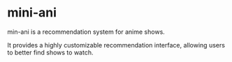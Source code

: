 # mini-ani

min-ani is a recommendation system for anime shows.

It provides a highly customizable recommendation interface, allowing users to better find shows to watch.
